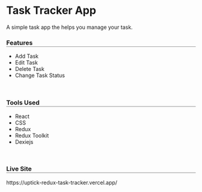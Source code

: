 <h1>Task Tracker App </h1>

<p>A simple task app the helps you manage your task.</p>

<h3 style="border-bottom: 1px solid gray;">Features</h3>

<ul>
  <li>Add Task</li>
  <li>Edit Task</li>
  <li>Delete Task</li>
  <li>Change Task Status</li>
</ul>


</br>

<h3 style="border-bottom: 1px solid gray;">Tools Used</h3>

<ul>
  <li>React</li>
  <li>CSS</li>
  <li>Redux</li>
  <li>Redux Toolkit</li>
  <li>Dexiejs</li>
</ul>

</br>

<h3 style="border-bottom: 1px solid gray;">Live Site</h3>
https://uptick-redux-task-tracker.vercel.app/



 
